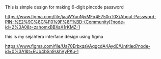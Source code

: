 This is simple design for making 6-digit pincode password

https://www.figma.com/file/jaaWYupNjvMFq4E750qT0X/About-Password-PIN-%E2%9C%8C%F0%9F%8F%BD-(Community)?node-id=2%3A0&t=zahomxBBXaX1rKMZ-1


this is my sejahtera interface design using figma

https://www.figma.com/file/Ua70ErbxqaVAqgcdA4Ayd0/Untitled?node-id=0%3A1&t=EUb4bSn9skhVyPKu-1
